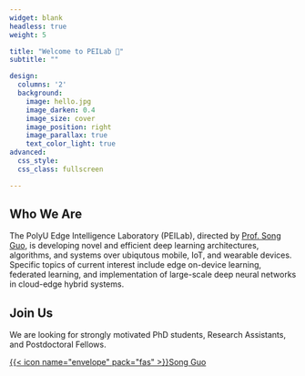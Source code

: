 ```yaml
---
widget: blank
headless: true
weight: 5

title: "Welcome to PEILab 👋"
subtitle: ""

design:
  columns: '2'
  background:
    image: hello.jpg
    image_darken: 0.4
    image_size: cover
    image_position: right
    image_parallax: true
    text_color_light: true
advanced:
  css_style:
  css_class: fullscreen

---
```


## Who We Are

The PolyU Edge Intelligence Laboratory (PEILab), directed by [Prof. Song Guo](https://www4.comp.polyu.edu.hk/~cssongguo/), is developing novel and efficient deep learning architectures, algorithms, and systems over ubiqutous mobile, IoT, and wearable devices. Specific topics of current interest include edge on-device learning, federated learning, and implementation of large-scale deep neural networks in cloud-edge hybrid systems.

## Join Us

We are looking for strongly motivated PhD students, Research Assistants, and Postdoctoral Fellows.

[{{< icon name="envelope" pack="fas" >}}Song Guo](mailto:song.guo@polyu.edu.hk)